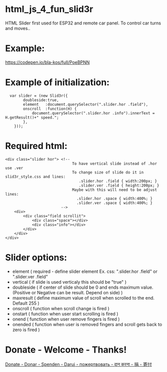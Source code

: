 # html_js_4_fun_slid3r
HTML Slider first used for ESP32 and remote car panel. To control car turns and moves.. 


# Example:
https://codepen.io/bla-kos/full/PoeBPNN

# Example of initialization:
```
  var slider = (new Slid3r({
        doubleside:true,
        element   :document.querySelector(".slider.hor .field"),
        onscroll  :function(H) {
            document.querySelector(".slider.hor .info").innerText = H.getResult()+" speed.";
        },
    }));
```

# Required html:
```
<div class="slider hor"> <!-- 
                              To have vertical slide instead of .hor use .ver 
                              To change size of slide do it in slid3r_style.css and lines:
                                 .slider.hor .field { width:200px; } 
                                 .slider.ver .field { height:200px; }
                              Maybe with this will need to be adjust lines:
                                .slider.hor .space { width:400%; }
                                .slider.ver .space { width:400%; }
                         -->
    <div>
        <div class="field scrollit">
            <div class="space"></div>
            <div class="info"></div>
        </div>
    </div>
</div>
```

# Slider options:
  - element    ( required - define slider element Ex. css: ".slider.hor .field"   or   ".slider.ver .field"
  - vertical   ( if slide is used verticaly this should be "true" )
  - doubleside ( if center of slide should be 0 and ends maximum value. (Positive or Negative can be result. Depend on side) )
  - maxresult  ( define maximum value of scroll when scrolled to the end. Default 255 )
  - onscroll   ( function when scroll change is fired )
  - onstart    ( function when user start scrolling is fired )
  - onend      ( function when user remove fingers is fired )
  - onended    ( function when user is removed fingers and scroll gets back to zero is fired )

# Donate - Welcome - Thanks!
<a href="https://www.paypal.com/donate/?hosted_button_id=QGRYL4SL5N4FE"> Donate - Donar - Spenden - Daruj - пожертвовать - दान करना - 捐 - 寄付</a>
